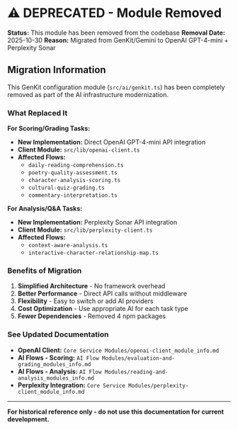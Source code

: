 # ⚠️ DEPRECATED - Module Removed

**Status:** This module has been removed from the codebase
**Removal Date:** 2025-10-30
**Reason:** Migrated from GenKit/Gemini to OpenAI GPT-4-mini + Perplexity Sonar

## Migration Information

This GenKit configuration module (`src/ai/genkit.ts`) has been completely removed as part of the AI infrastructure modernization.

### What Replaced It

**For Scoring/Grading Tasks:**
- **New Implementation:** Direct OpenAI GPT-4-mini API integration
- **Client Module:** `src/lib/openai-client.ts`
- **Affected Flows:**
  - `daily-reading-comprehension.ts`
  - `poetry-quality-assessment.ts`
  - `character-analysis-scoring.ts`
  - `cultural-quiz-grading.ts`
  - `commentary-interpretation.ts`

**For Analysis/Q&A Tasks:**
- **New Implementation:** Perplexity Sonar API integration
- **Client Module:** `src/lib/perplexity-client.ts`
- **Affected Flows:**
  - `context-aware-analysis.ts`
  - `interactive-character-relationship-map.ts`

### Benefits of Migration

1. **Simplified Architecture** - No framework overhead
2. **Better Performance** - Direct API calls without middleware
3. **Flexibility** - Easy to switch or add AI providers
4. **Cost Optimization** - Use appropriate AI for each task type
5. **Fewer Dependencies** - Removed 4 npm packages

### See Updated Documentation

- **OpenAI Client:** `Core Service Modules/openai-client_module_info.md`
- **AI Flows - Scoring:** `AI Flow Modules/evaluation-and-grading_modules_info.md`
- **AI Flows - Analysis:** `AI Flow Modules/reading-and-analysis_modules_info.md`
- **Perplexity Integration:** `Core Service Modules/perplexity-client_module_info.md`

---

**For historical reference only - do not use this documentation for current development.**
